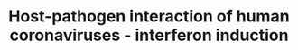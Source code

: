 ---
annotations:
- id: PW:0000003
  parent: signaling pathway
  type: Pathway Ontology
  value: signaling pathway
- id: DOID:934
  parent: disease by infectious agent
  type: Disease Ontology
  value: viral infectious disease
- id: DOID:2945
  parent: disease by infectious agent
  type: Disease Ontology
  value: severe acute respiratory syndrome
- id: PW:0000895
  parent: signaling pathway
  type: Pathway Ontology
  value: type I interferon signaling pathway
authors:
- Fehrhart
- Egonw
- AlexanderPico
- Evelo
- Eweitz
- Finterly
- NhungP
- Ddigles
citedin:
- link: PMC9015133
  title: An endogenously activated antiviral state restricts SARS-CoV-2 infection
    in differentiated primary airway epithelial cells (2022)
- link: PMC9537444
  title: Bioinformatics and systems-biology analysis to determine the effects of Coronavirus
    disease 2019 on patients with allergic asthma (2022)
- link: 10.1371/journal.pone.0281981
  title: Identification of host genomic biomarkers from multiple transcriptomics datasets
    for diagnosis and therapies of SARS-CoV-2 infections (2023)
- link: 10.3389/fcimb.2023.1280223
  title: Discovering common pathogenetic processes between COVID-19 and tuberculosis
    by bioinformatics and system biology approach (2023)
- link: 10.1155/2022/3515001
  title: Combination of Enrichment Using Gene Ontology and Transcriptomic Analysis
    Revealed Contribution of Interferon Signaling to Severity of COVID-19 (2022)
- link: 10.3390/ijms25115731
  title: Longitudinal Neuropathological Consequences of Extracranial Radiation Therapy
    in Mice (2024)
- link: 10.3390/pathogens12111373
  title: Transcriptional Profiling of SARS-CoV-2-Infected Calu-3 Cells Reveals Immune-Related
    Signaling Pathways (2024)
- link: 10.3389/fimmu.2021.769011
  title: 'A Practical Strategy for Exploring the Pharmacological Mechanism of Luteolin
    Against COVID-19/Asthma Comorbidity: Findings of System Pharmacology and Bioinformatics
    Analysis (2024)'
- link: 10.1016/j.stemcr.2023.05.007
  title: Parallel use of human stem cell lung and heart models provide insights for
    SARS-CoV-2 treatment (2023)
- link: PMC11951896
  title: 'Dynamic Gene Attention Focus (DyGAF): Enhancing Biomarker Identification
    Through Dual-Model Attention Networks'
communities:
- COVID19
description: Figure 8 of review. The induction of Type I interferons and signaling
  leading to the innate immune response during SARS-COV-2 infection. TLR7 MYD88-dependent
  signaling is inhibited at multiple steps by the SARS-CoV Papain-Like Protease (PLpro)
  domain of nsp3 (red oval). The signaling pathway is critical to induction of type
  I interferons (INF-I) via IRF3, AP-1 and NFkB transcription factors. INF-I triggers
  the JAK/STAT pathway leading to the induction of interferon-stimulated genes (ISGs),
  such as OAS and PKR, which go one to conduct the innate immune response. TREML4
  has been shown to be necessary for MYD88 recruitment by TLR7 and STAT1 participation.
  The inhibition of SARS-CoV-2 PLpro by GRL0617 is proposed based on Ratia, et al.
  2008 and 100% sequence identity between SARS-CoV and SARS-CoV-2 across all 13 residues
  of PLpro involved in binding GRL0617 (82.9% identity across 316 amino acids) as
  determined by the [alignment of RefSeq YP_009725299.1 and PDB 3E9S](https://alexanderpico.github.io/SARS-CoV-2_Alignments/#Nsp3_PLpro_domain).
  The antimicrobial agent, azithromycin, is in clinical trials as COVID-19 therapy
  in combination with hydroxychloroquine (Gautret 2020) has been shown to modulate
  inflammation by inhibiting the activation of many of these same transcription factors.
last-edited: 2025-08-23
ndex: a1630090-8b70-11eb-9e72-0ac135e8bacf
organisms:
- Homo sapiens
redirect_from:
- /index.php/Pathway:WP4880
- /instance/WP4880
- /instance/WP4880_r140422
revision: r140422
schema-jsonld:
- '@context': https://schema.org/
  '@id': https://wikipathways.github.io/pathways/WP4880.html
  '@type': Dataset
  creator:
    '@type': Organization
    name: WikiPathways
  description: Figure 8 of review. The induction of Type I interferons and signaling
    leading to the innate immune response during SARS-COV-2 infection. TLR7 MYD88-dependent
    signaling is inhibited at multiple steps by the SARS-CoV Papain-Like Protease
    (PLpro) domain of nsp3 (red oval). The signaling pathway is critical to induction
    of type I interferons (INF-I) via IRF3, AP-1 and NFkB transcription factors. INF-I
    triggers the JAK/STAT pathway leading to the induction of interferon-stimulated
    genes (ISGs), such as OAS and PKR, which go one to conduct the innate immune response.
    TREML4 has been shown to be necessary for MYD88 recruitment by TLR7 and STAT1
    participation. The inhibition of SARS-CoV-2 PLpro by GRL0617 is proposed based
    on Ratia, et al. 2008 and 100% sequence identity between SARS-CoV and SARS-CoV-2
    across all 13 residues of PLpro involved in binding GRL0617 (82.9% identity across
    316 amino acids) as determined by the [alignment of RefSeq YP_009725299.1 and
    PDB 3E9S](https://alexanderpico.github.io/SARS-CoV-2_Alignments/#Nsp3_PLpro_domain).
    The antimicrobial agent, azithromycin, is in clinical trials as COVID-19 therapy
    in combination with hydroxychloroquine (Gautret 2020) has been shown to modulate
    inflammation by inhibiting the activation of many of these same transcription
    factors.
  keywords:
  - 3a
  - 3b
  - '6'
  - 7a
  - 9b
  - CHUK
  - DDX58
  - E
  - FOS
  - IFIH1
  - IFNAR1
  - IFNAR2
  - IKBKB
  - IKBKE
  - IKBKG
  - IRF3
  - IRF9
  - JAK1
  - JUN
  - M
  - MAP3K7
  - MAPK14
  - MAPK8
  - MAVS
  - MYD88
  - N
  - NFKB1
  - NFKBIA
  - OAS1
  - OAS2
  - OAS3
  - PKR
  - PLpro (nsp3)
  - RIPK1
  - 'S '
  - STAT1
  - STAT2
  - TBK1
  - TICAM1
  - TLR7
  - TRAF3
  - TRAF6
  - TYK2
  license: CC0
  name: Host-pathogen interaction of human coronaviruses - interferon induction
seo: CreativeWork
title: Host-pathogen interaction of human coronaviruses - interferon induction
wpid: WP4880
---